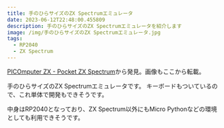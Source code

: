 ```yaml
---
title: 手のひらサイズのZX Spectrumエミュレータ
date: 2023-06-12T22:48:00.455809
description: 手のひらサイズのZX Spectrumエミュレータを紹介します
image: /img/手のひらサイズのZX Spectrumエミュレータ.jpg
tags:
  - RP2040
  - ZX Spectrum
---
```

[PICOmputer ZX - Pocket ZX Spectrum](https://hackaday.io/project/184965-picomputer-zx-pocket-zx-spectrum)から発見。画像もここから転載。

手のひらサイズのZX Spectrumエミュレータです。
キーボードもついているので、これ単体で開発もできそうです。

中身はRP2040となっており、ZX Spectrum以外にもMicro Pythonなどの環境としても利用できそうです。


